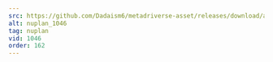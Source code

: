 ```yaml
---
src: https://github.com/Dadaism6/metadriverse-asset/releases/download/assetsv1.0.4/nuplan_1046.mp4
alt: nuplan_1046
tag: nuplan
vid: 1046
order: 162
---
```

